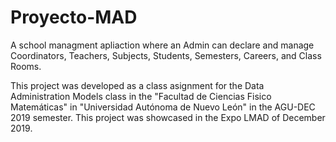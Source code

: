 # Proyecto-MAD
A school managment apliaction where an Admin can declare and manage Coordinators, Teachers, Subjects, Students, Semesters, Careers, and Class Rooms.

This project was developed as a class asignment for the Data Administration Models class in the "Facultad de Ciencias Fisico Matemáticas" in "Universidad Autónoma de Nuevo León" in the AGU-DEC 2019 semester. This project was showcased in the Expo LMAD of December 2019.
